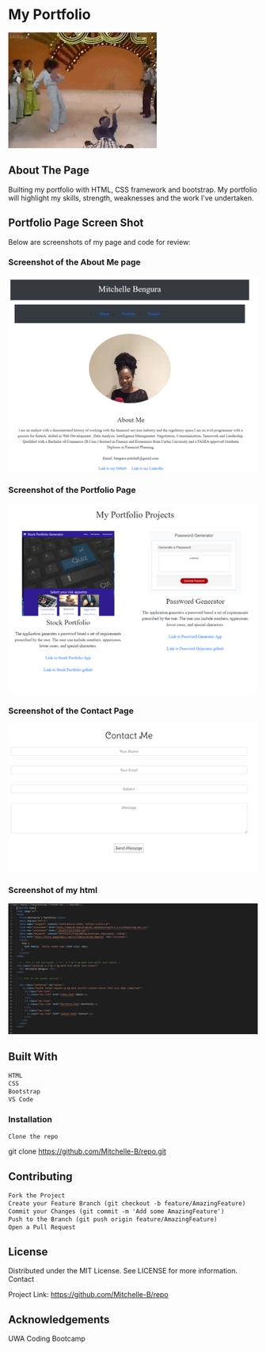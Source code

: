 
# My Portfolio #

![Gif](Assets/screenshots/portfolio.gif)

## About The Page ## 

Builting my portfolio with HTML, CSS framework and bootstrap. My portfolio will highlight my skills, strength, weaknesses and the work l've undertaken. 

## Portfolio Page Screen Shot ##

Below are screenshots of my page and code for review:

### Screenshot of the About Me page ###

![Screenshot of the website](Assets/screenshots/aboutme.PNG)

### Screenshot of the Portfolio Page ###

![Screenshot of the HTML Code](Assets/screenshots/portfoliopage.PNG)

### Screenshot of the Contact Page ###

![Screenshot of the CSS Code](Assets/screenshots/contactpage.png)

### Screenshot of my html

![Screenshot of my HTML](Assets/screenshots/indexhtml.PNG)

## Built With ##

    HTML 
    CSS 
    Bootstrap
    VS Code


### Installation ###

    Clone the repo

git clone https://github.com/Mitchelle-B/repo.git

## Contributing ##

    Fork the Project
    Create your Feature Branch (git checkout -b feature/AmazingFeature)
    Commit your Changes (git commit -m 'Add some AmazingFeature')
    Push to the Branch (git push origin feature/AmazingFeature)
    Open a Pull Request

## License ##

Distributed under the MIT License. See LICENSE for more information.
Contact

Project Link: https://github.com/Mitchelle-B/repo

## Acknowledgements ##

UWA Coding Bootcamp 